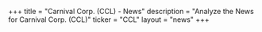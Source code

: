 +++
title = "Carnival Corp. (CCL) - News"
description = "Analyze the News for Carnival Corp. (CCL)"
ticker = "CCL"
layout = "news"
+++

